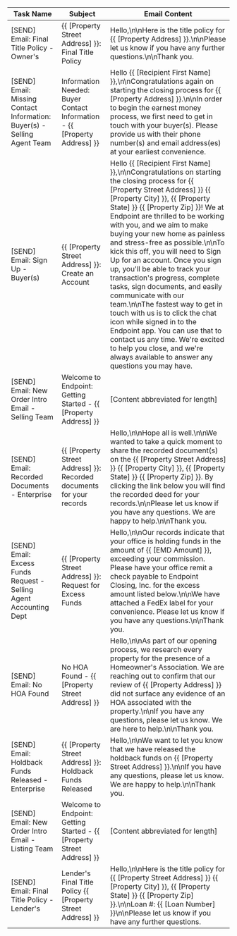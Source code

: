 | Task Name                                                                | Subject                                                                  | Email Content                                                                                                                                                                                                                                                                                                                                                                                                                                                                                                                                                                                                                                                                                                                                                                                       |
| ------------------------------------------------------------------------ | ------------------------------------------------------------------------ | --------------------------------------------------------------------------------------------------------------------------------------------------------------------------------------------------------------------------------------------------------------------------------------------------------------------------------------------------------------------------------------------------------------------------------------------------------------------------------------------------------------------------------------------------------------------------------------------------------------------------------------------------------------------------------------------------------------------------------------------------------------------------------------------------- |
| [SEND] Email: Final Title Policy - Owner's                               | {{ [Property Street Address] }}: Final Title Policy                      | Hello,\n\nHere is the title policy for {{ [Property Address] }}.\n\nPlease let us know if you have any further questions.\n\nThank you.                                                                                                                                                                                                                                                                                                                                                                                                                                                                                                                                                                                                                                                             |
| [SEND] Email: Missing Contact Information: Buyer(s) - Selling Agent Team | Information Needed: Buyer Contact Information - {{ [Property Address] }} | Hello {{ [Recipient First Name] }},\n\nCongratulations again on starting the closing process for {{ [Property Address] }}.\n\nIn order to begin the earnest money process, we first need to get in touch with your buyer(s). Please provide us with their phone number(s) and email address(es) at your earliest convenience.                                                                                                                                                                                                                                                                                                                                                                                                                                                                       |
| [SEND] Email: Sign Up - Buyer(s)                                         | {{ [Property Street Address] }}: Create an Account                       | Hello {{ [Recipient First Name] }},\n\nCongratulations on starting the closing process for {{ [Property Street Address] }} {{ [Property City] }}, {{ [Property State] }} {{ [Property Zip] }}! We at Endpoint are thrilled to be working with you, and we aim to make buying your new home as painless and stress-free as possible.\n\nTo kick this off, you will need to Sign Up for an account. Once you sign up, you'll be able to track your transaction's progress, complete tasks, sign documents, and easily communicate with our team.\n\nThe fastest way to get in touch with us is to click the chat icon while signed in to the Endpoint app. You can use that to contact us any time. We're excited to help you close, and we're always available to answer any questions you may have. |
| [SEND] Email: New Order Intro Email - Selling Team                       | Welcome to Endpoint: Getting Started - {{ [Property Address] }}          | [Content abbreviated for length]                                                                                                                                                                                                                                                                                                                                                                                                                                                                                                                                                                                                                                                                                                                                                                    |
| [SEND] Email: Recorded Documents - Enterprise                            | {{ [Property Street Address] }}: Recorded documents for your records     | Hello,\n\nHope all is well.\n\nWe wanted to take a quick moment to share the recorded document(s) on the {{ [Property Street Address] }} {{ [Property City] }}, {{ [Property State] }} {{ [Property Zip] }}. By clicking the link below you will find the recorded deed for your records.\n\nPlease let us know if you have any questions. We are happy to help.\n\nThank you.                                                                                                                                                                                                                                                                                                                                                                                                                      |
| [SEND] Email: Excess Funds Request - Selling Agent Accounting Dept       | {{ [Property Street Address] }}: Request for Excess Funds                | Hello,\n\nOur records indicate that your office is holding funds in the amount of {{ [EMD Amount] }}, exceeding your commission. Please have your office remit a check payable to Endpoint Closing, Inc. for the excess amount listed below.\n\nWe have attached a FedEx label for your convenience. Please let us know if you have any questions.\n\nThank you.                                                                                                                                                                                                                                                                                                                                                                                                                                    |
| [SEND] Email: No HOA Found                                               | No HOA Found - {{ [Property Street Address] }}                           | Hello,\n\nAs part of our opening process, we research every property for the presence of a Homeowner's Association. We are reaching out to confirm that our review of {{ [Property Address] }} did not surface any evidence of an HOA associated with the property.\n\nIf you have any questions, please let us know. We are here to help.\n\nThank you.                                                                                                                                                                                                                                                                                                                                                                                                                                            |
| [SEND] Email: Holdback Funds Released - Enterprise                       | {{ [Property Street Address] }}: Holdback Funds Released                 | Hello,\n\nWe want to let you know that we have released the holdback funds on {{ [Property Street Address] }}.\n\nIf you have any questions, please let us know. We are happy to help.\n\nThank you.                                                                                                                                                                                                                                                                                                                                                                                                                                                                                                                                                                                                |
| [SEND] Email: New Order Intro Email - Listing Team                       | Welcome to Endpoint: Getting Started - {{ [Property Street Address] }}   | [Content abbreviated for length]                                                                                                                                                                                                                                                                                                                                                                                                                                                                                                                                                                                                                                                                                                                                                                    |
| [SEND] Email: Final Title Policy - Lender's                              | Lender's Final Title Policy {{ [Property Street Address] }}              | Hello,\n\nHere is the title policy for {{ [Property Street Address] }} {{ [Property City] }}, {{ [Property State] }} {{ [Property Zip] }}.\n\nLoan #: {{ [Loan Number] }}\n\nPlease let us know if you have any further questions.                                                                                                                                                                                                                                                                                                                                                                                                                                                                                                                                                                  |

